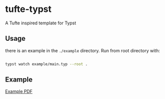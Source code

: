 # tufte-typst
A Tufte inspired template for Typst

## Usage
there is an example in the `./example` directory. Run from root directory with:

```sh

typst watch example/main.typ --root .
```


## Example

[Example PDF](https://github.com/fredguth/tufte-typst/blob/main/example/main.pdf)




